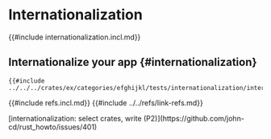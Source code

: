 # Internationalization

{{#include internationalization.incl.md}}

## Internationalize your app {#internationalization}

```rust,editable
{{#include ../../../crates/ex/categories/efghijkl/tests/internationalization/internationalization1.rs:example}}
```

{{#include refs.incl.md}}
{{#include ../../refs/link-refs.md}}

<div class="hidden">
[internationalization: select crates, write (P2)](https://github.com/john-cd/rust_howto/issues/401)

</div>
